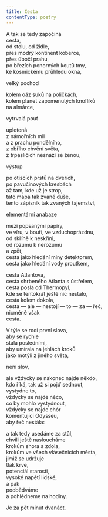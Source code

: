 ```yaml
---
title: Cesta
contentType: poetry
---
```


A tak se tedy započíná  
cesta,  
od stolu, od židle,  
přes modrý kontinent koberce,  
přes úbočí prahu,  
po březích ponorných koutů tmy,  
ke kosmickému průhledu okna,

velký pochod

kolem oáz suků na poličkách,  
kolem planet zapomenutých knoflíků  
na almárce,

vytrvalá pouť

upletená  
z námořních mil  
a z prachu pondělního,  
z obřího chvění světa,  
z trpasličích nesnází se ženou,

výstup

po otiscích prstů na dveřích,  
po pavučinových kresbách  
až tam, kde už je strop,  
tato mapa tak zvané duše,  
tento zápisník tak zvaných tajemství,

elementární anabaze

mezi popsanými papíry,  
ve víru, v bouři, ve vzduchoprázdnu,  
od skříně k neskříni,  
od rozumu k nerozumu  
a zpět,  
cesta jako hledání miny detektorem,  
cesta jako hledání vody proutkem,

cesta Atlantova,  
cesta shrbeného Atlanta s ústřelem,  
cesta posla od Thermopyl,  
kde se tentokrát ještě nic nestalo,  
cesta kolem dokola,  
cesta — ale — nestojí — to — za — řeč,  
nicméně však  
cesta.

V týle se rodí první slova,  
aby se rychle  
stala posledními,  
aby umírala na jehlách kroků  
jako motýli z jiného světa,

není slov,

ale vždycky se nakonec najde někdo,  
kdo říká, tak už si pojď sednout,  
vystydne to,  
vždycky se najde něco,  
co by mohlo vystydnout,  
vždycky se najde chór  
komentující Odysseu,  
aby řeč nestála:

a tak tedy usedáme za stůl,  
chvíli ještě nasloucháme  
krokům shora a zdola,  
krokům ve všech vlásečnicích města,  
jimiž se udržuje  
tlak krve,  
potenciál starosti,  
vysoké napětí lidské,  
a pak  
poobědváme  
a pohlédneme na hodiny.

Je za pět minut dvanáct.
